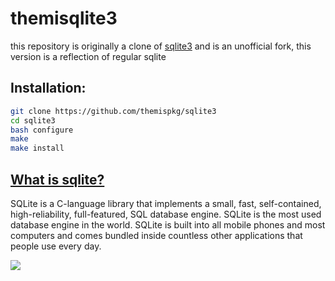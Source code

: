 # themisqlite3
this repository is originally a clone of [sqlite3](https://www.sqlite.org) and is an unofficial fork, this version is a reflection of regular sqlite

## Installation:
```bash
git clone https://github.com/themispkg/sqlite3
cd sqlite3
bash configure
make
make install
```

## [What is sqlite?](https://www.sqlite.org/index.html)
SQLite is a C-language library that implements a small, fast, self-contained, high-reliability, full-featured, SQL database engine. SQLite is the most used database engine in the world. SQLite is built into all mobile phones and most computers and comes bundled inside countless other applications that people use every day.

![](https://media4.giphy.com/media/vISmwpBJUNYzukTnVx/giphy.gif)
